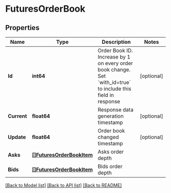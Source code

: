 # FuturesOrderBook

## Properties

Name | Type | Description | Notes
------------ | ------------- | ------------- | -------------
**Id** | **int64** | Order Book ID. Increase by 1 on every order book change. Set &#x60;with_id&#x3D;true&#x60; to include this field in response | [optional] 
**Current** | **float64** | Response data generation timestamp | [optional] 
**Update** | **float64** | Order book changed timestamp | [optional] 
**Asks** | [**[]FuturesOrderBookItem**](futures_order_book_item.md) | Asks order depth | 
**Bids** | [**[]FuturesOrderBookItem**](futures_order_book_item.md) | Bids order depth | 

[[Back to Model list]](../README.md#documentation-for-models) [[Back to API list]](../README.md#documentation-for-api-endpoints) [[Back to README]](../README.md)


